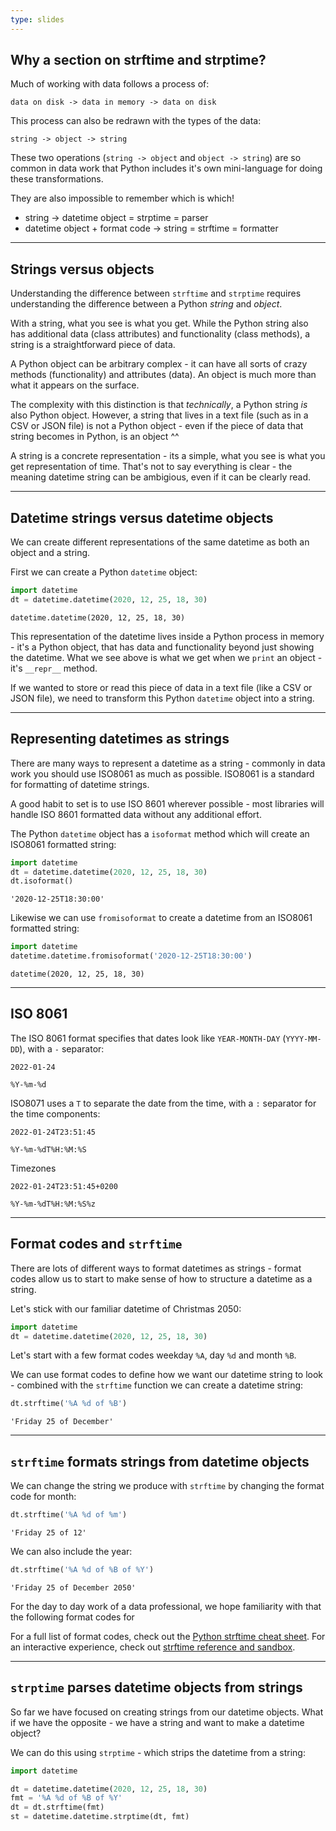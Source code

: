 ```yaml
---
type: slides
---
```


## Why a section on strftime and strptime?

Much of working with data follows a process of:

```
data on disk -> data in memory -> data on disk
```

This process can also be redrawn with the types of the data:

```
string -> object -> string
```

These two operations (`string -> object` and `object -> string`) are so common in data work that Python includes it's own mini-language for doing these transformations.

They are also impossible to remember which is which!

- string -> datetime object = strptime = parser
- datetime object + format code -> string = strftime = formatter

---

## Strings versus objects

Understanding the difference between `strftime` and `strptime` requires understanding the difference between a Python *string* and *object*.

With a string, what you see is what you get.  While the Python string also has additional data (class attributes) and functionality (class methods), a string is a straightforward piece of data.  

A Python object can be arbitrary complex - it can have all sorts of crazy methods (functionality) and attributes (data).  An object is much more than what it appears on the surface.

The complexity with this distinction is that *technically*, a Python string *is* also Python object. However, a string that lives in a text file (such as in a CSV or JSON file) is not a Python object - even if the piece of data that string becomes in Python, is an object ^^

A string is a concrete representation - its a simple, what you see is what you get representation of time.  That's not to say everything is clear - the meaning datetime string can be ambigious, even if it can be clearly read.  


---

## Datetime strings versus datetime objects

We can create different representations of the same datetime as both an object and a string.

First we can create a Python `datetime` object:

```python
import datetime
dt = datetime.datetime(2020, 12, 25, 18, 30)
```

```out
datetime.datetime(2020, 12, 25, 18, 30)
```

This representation of the datetime lives inside a Python process in memory - it's a Python object, that has data and functionality beyond just showing the datetime.  What we see above is what we get when we `print` an object - it's `__repr__` method.

If we wanted to store or read this piece of data in a text file (like a CSV or JSON file), we need to transform this Python `datetime` object into a string.


---

## Representing datetimes as strings

There are many ways to represent a datetime as a string - commonly in data work you should use ISO8061 as much as possible.  ISO8061 is a standard for formatting of datetime strings.

A good habit to set is to use ISO 8601 wherever possible - most libraries will handle ISO 8601 formatted data without any additional effort.

The Python `datetime` object has a `isoformat` method which will create an ISO8061 formatted string:

```python
import datetime
dt = datetime.datetime(2020, 12, 25, 18, 30)
dt.isoformat()
```

```out
'2020-12-25T18:30:00'
```

Likewise we can use `fromisoformat` to create a datetime from an ISO8061 formatted string:


```python
import datetime
datetime.datetime.fromisoformat('2020-12-25T18:30:00')
```

```out
datetime(2020, 12, 25, 18, 30)
```

---

## ISO 8061

The ISO 8061 format specifies that dates look like `YEAR-MONTH-DAY` (`YYYY-MM-DD`), with a `-` separator:

```
2022-01-24

%Y-%m-%d
```

ISO8071 uses a `T` to separate the date from the time, with a `:` separator for the time components:

```
2022-01-24T23:51:45

%Y-%m-%dT%H:%M:%S
```

Timezones

```
2022-01-24T23:51:45+0200

%Y-%m-%dT%H:%M:%S%z
```

---

## Format codes and `strftime`

There are lots of different ways to format datetimes as strings - format codes allow us to start to make sense of how to structure a datetime as a string.

Let's stick with our familiar datetime of Christmas 2050:

```python
import datetime
dt = datetime.datetime(2020, 12, 25, 18, 30)
```

Let's start with a few format codes weekday `%A`, day `%d` and month `%B`.

We can use format codes to define how we want our datetime string to look - combined with the `strftime` function we can create a datetime string:

```python
dt.strftime('%A %d of %B')
```

```out
'Friday 25 of December'
```

---

## `strftime` formats strings from datetime objects

We can change the string we produce with `strftime` by changing the format code for month:

```python
dt.strftime('%A %d of %m')
```

```out
'Friday 25 of 12'
```

We can also include the year:

```python
dt.strftime('%A %d of %B of %Y')
```

```out
'Friday 25 of December 2050'
```

For the day to day work of a data professional, we hope familiarity with that the following format codes for 

For a full list of format codes, check out the [Python strftime cheat sheet](https://strftime.org/).  For an interactive experience, check out [strftime reference and sandbox](https://www.strfti.me/).


---

## `strptime` parses datetime objects from strings

So far we have focused on creating strings from our datetime objects.  What if we have the opposite - we have a string and want to make a datetime object?

We can do this using `strptime` - which strips the datetime from a string:

```python
import datetime

dt = datetime.datetime(2020, 12, 25, 18, 30)
fmt = '%A %d of %B of %Y'
dt = dt.strftime(fmt)
st = datetime.datetime.strptime(dt, fmt)
```
